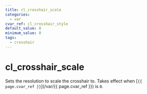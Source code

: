 ```yaml
---
title: cl_crosshair_scale
categories:
  - var
cvar_ref: cl_crosshair_style
default_value: 0
minimum_value: 0
tags:
  - crosshair
---
```


# cl_crosshair_scale

Sets the resolution to scale the crosshair to. Takes effect when [`{{ page.cvar_ref }}`](/var/{{ page.cvar_ref }}) is `0`.
